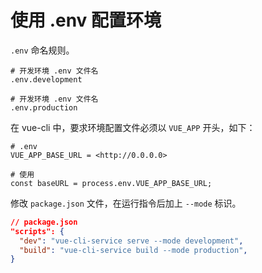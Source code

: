 # 使用 .env 配置环境

`.env` 命名规则。

```
# 开发环境 .env 文件名
.env.development

# 开发环境 .env 文件名
.env.production

```

在 vue-cli 中，要求环境配置文件必须以 `VUE_APP` 开头，如下：

```
# .env
VUE_APP_BASE_URL = <http://0.0.0.0>

# 使用
const baseURL = process.env.VUE_APP_BASE_URL;

```

修改 `package.json` 文件，在运行指令后加上 `--mode` 标识。

```json
// package.json
"scripts": {
  "dev": "vue-cli-service serve --mode development",
  "build": "vue-cli-service build --mode production",
}

```